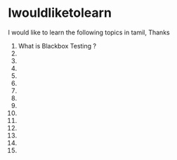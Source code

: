 # Iwouldliketolearn
I would like to learn the following topics in tamil, Thanks

1. What is Blackbox Testing ?
2. 
3. 
4. 
5. 
6. 
7.
8.
9.
10.
11.
12.
13.
14.
15.
